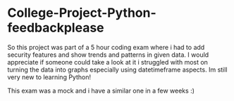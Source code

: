 # College-Project-Python-feedbackplease
So this project was part of a 5 hour coding exam where i had to add security features and show trends and patterns in  given data.
I would appreciate if someone could take a look at it i struggled with most on turning the data into graphs especially using datetimeframe aspects.
Im still very new to learning Python! 

This exam was a mock and i have a similar one in a few weeks :)
